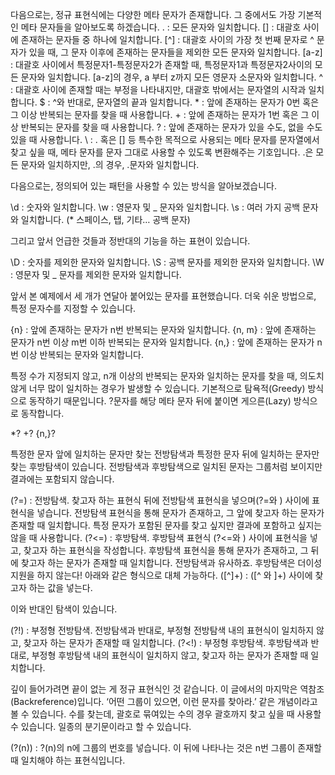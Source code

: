 
다음으로는, 정규 표현식에는 다양한 메타 문자가 존재합니다. 그 중에서도 가장 기본적인 메타 문자들을 알아보도록 하겠습니다.
. : 모든 문자와 일치합니다.
[] : 대괄호 사이에 존재하는 문자들 중 하나에 일치합니다.
[^] : 대괄호 사이의 가장 첫 번째 문자로 ^ 문자가 있을 때, 그 문자 이후에 존재하는 문자들을 제외한 모든 문자와 일치합니다.
[a-z] : 대괄호 사이에서 특정문자1-특정문자2가 존재할 때, 특정문자1과 특정문자2사이의 모든 문자와 일치합니다. [a-z]의 경우, a 부터 z까지 모든 영문자 소문자와 일치합니다.
^ : 대괄호 사이에 존재할 때는 부정을 나타내지만, 대괄호 밖에서는 문자열의 시작과 일치합니다.
$ : ^와 반대로, 문자열의 끝과 일치합니다.
\* : 앞에 존재하는 문자가 0번 혹은 그 이상 반복되는 문자를 찾을 때 사용합니다.
\+ : 앞에 존재하는 문자가 1번 혹은 그 이상 반복되는 문자를 찾을 때 사용합니다.
? : 앞에 존재하는 문자가 있을 수도, 없을 수도 있을 때 사용합니다.
\ : . 혹은 [] 등 특수한 목적으로 사용되는 메타 문자를 문자열에서 찾고 싶을 때, 메타 문자를 문자 그대로 사용할 수 있도록 변환해주는 기호입니다. .은 모든 문자와 일치하지만, \.의 경우, .문자와 일치합니다.

다음으로는, 정의되어 있는 패턴을 사용할 수 있는 방식을 알아보겠습니다.

\d : 숫자와 일치합니다.
\w : 영문자 및 _ 문자와 일치합니다.
\s : 여러 가지 공백 문자와 일치합니다. (* 스페이스, 탭, 기타… 공백 문자)

그리고 앞서 언급한 것들과 정반대의 기능을 하는 표현이 있습니다.

\D : 숫자를 제외한 문자와 일치합니다.
\S : 공백 문자를 제외한 문자와 일치합니다.
\W : 영문자 및 _ 문자를 제외한 문자와 일치합니다.

앞서 본 예제에서 세 개가 연달아 붙어있는 문자를 표현했습니다. 더욱 쉬운 방법으로, 특정 문자수를 지정할 수 있습니다.

{n} : 앞에 존재하는 문자가 n번 반복되는 문자와 일치합니다.
{n, m} : 앞에 존재하는 문자가 n번 이상 m번 이하 반복되는 문자와 일치합니다.
{n,} : 앞에 존재하는 문자가 n번 이상 반복되는 문자와 일치합니다.

특정 수가 지정되지 않고, n개 이상의 반복되는 문자와 일치하는 문자를 찾을 때, 의도치 않게 너무 많이 일치하는 경우가 발생할 수 있습니다. 기본적으로 탐욕적(Greedy) 방식으로 동작하기 때문입니다. ?문자를 해당 메타 문자 뒤에 붙이면 게으른(Lazy) 방식으로 동작합니다.

\*?
\+?
{n,}?

특정한 문자 앞에 일치하는 문자만 찾는 전방탐색과 특정한 문자 뒤에 일치하는 문자만 찾는 후방탐색이 있습니다. 전방탐색과 후방탐색으로 일치된 문자는 그룹처럼 보이지만 결과에는 포함되지 않습니다.

(?=) : 전방탐색. 찾고자 하는 표현식 뒤에 전방탐색 표현식을 넣으며(?=와 ) 사이에 표현식을 넣습니다. 전방탐색 표현식을 통해 문자가 존재하고, 그 앞에 찾고자 하는 문자가 존재할 때 일치합니다. 특정 문자가 포함된 문자를 찾고 싶지만 결과에 포함하고 싶지는 않을 때 사용합니다.
(?<=) : 후방탐색. 후방탐색 표현식 (?<=와 ) 사이에 표현식을 넣고, 찾고자 하는 표현식을 작성합니다. 후방탐색 표현식을 통해 문자가 존재하고, 그 뒤에 찾고자 하는 문자가 존재할 때 일치합니다. 전방탐색과 유사하죠.
후방탐색은 더이성 지원을 하지 않는다! 아래와 같은 형식으로 대체 가능하다.
([^]+) : ([^ 와 ]+) 사이에 찾고자 하는 값을 넣는다.


이와 반대인 탐색이 있습니다.

(?!) : 부정형 전방탐색. 전방탐색과 반대로, 부정형 전방탐색 내의 표현식이 일치하지 않고, 찾고자 하는 문자가 존재할 때 일치합니다.
(?<!) : 부정형 후방탐색. 후방탐색과 반대로, 부정형 후방탐색 내의 표현식이 일치하지 않고, 찾고자 하는 문자가 존재할 때 일치합니다.



깊이 들어가려면 끝이 없는 게 정규 표현식인 것 같습니다. 이 글에서의 마지막은 역참조(Backreference)입니다. ‘어떤 그룹이 있으면, 이런 문자를 찾아라.’ 같은 개념이라고 볼 수 있습니다. 수를 찾는데, 괄호로 묶여있는 수의 경우 괄호까지 찾고 싶을 때 사용할 수 있습니다. 일종의 분기문이라고 할 수 있습니다.

(?(n)) : ?(n)의 n에 그룹의 번호를 넣습니다. 이 뒤에 나타나는 것은 n번 그룹이 존재할 때 일치해야 하는 표현식입니다.
